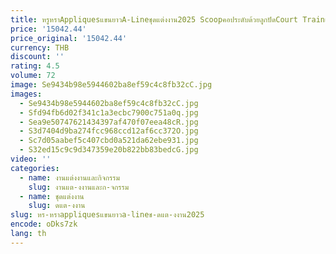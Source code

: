 ```yaml
---
title: หรูหราAppliquesแขนยาวA-Lineชุดแต่งงาน2025 Scoopคอประดับด้วยลูกปัดCourt Trainเจ้าหญิงเจ้าสาวGowns Vestido De Noiva
price: '15042.44'
price_original: '15042.44'
currency: THB
discount: ''
rating: 4.5
volume: 72
image: Se9434b98e5944602ba8ef59c4c8fb32cC.jpg
images:
  - Se9434b98e5944602ba8ef59c4c8fb32cC.jpg
  - Sfd94fb6d02f341c1a3ecbc7900c751a0q.jpg
  - Sea9e50747621434397af470f07eea48cR.jpg
  - S3d7404d9ba274fcc968ccd12af6cc372O.jpg
  - Sc7d05aabef5c407cbd0a521da62ebe931.jpg
  - S32ed15c9c9d347359e20b822bb83bedcG.jpg
video: ''
categories:
  - name: งานแต่งงานและกิจกรรม
    slug: งานแต-งงานและก-จกรรม
  - name: ชุดแต่งงาน
    slug: ดแต-งงาน
slug: หร-หราappliquesแขนยาวa-lineช-ดแต-งงาน2025
encode: oDks7zk
lang: th
---
```

  
